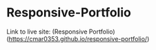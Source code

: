 # Responsive-Portfolio
Link to live site: (Responsive Portfolio)(https://cmar0353.github.io/responsive-portfolio/)